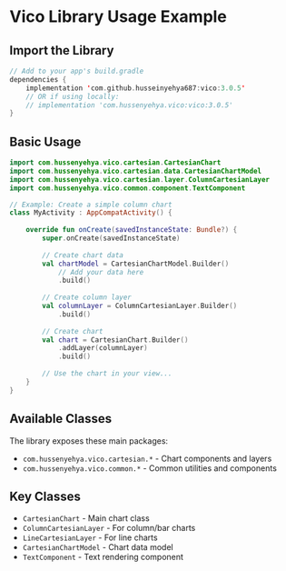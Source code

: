 # Vico Library Usage Example

## Import the Library

```kotlin
// Add to your app's build.gradle
dependencies {
    implementation 'com.github.husseinyehya687:vico:3.0.5'
    // OR if using locally:
    // implementation 'com.hussenyehya.vico:vico:3.0.5'
}
```

## Basic Usage

```kotlin
import com.hussenyehya.vico.cartesian.CartesianChart
import com.hussenyehya.vico.cartesian.data.CartesianChartModel
import com.hussenyehya.vico.cartesian.layer.ColumnCartesianLayer
import com.hussenyehya.vico.common.component.TextComponent

// Example: Create a simple column chart
class MyActivity : AppCompatActivity() {
    
    override fun onCreate(savedInstanceState: Bundle?) {
        super.onCreate(savedInstanceState)
        
        // Create chart data
        val chartModel = CartesianChartModel.Builder()
            // Add your data here
            .build()
        
        // Create column layer
        val columnLayer = ColumnCartesianLayer.Builder()
            .build()
        
        // Create chart
        val chart = CartesianChart.Builder()
            .addLayer(columnLayer)
            .build()
        
        // Use the chart in your view...
    }
}
```

## Available Classes

The library exposes these main packages:
- `com.hussenyehya.vico.cartesian.*` - Chart components and layers
- `com.hussenyehya.vico.common.*` - Common utilities and components

## Key Classes

- `CartesianChart` - Main chart class
- `ColumnCartesianLayer` - For column/bar charts  
- `LineCartesianLayer` - For line charts
- `CartesianChartModel` - Chart data model
- `TextComponent` - Text rendering component